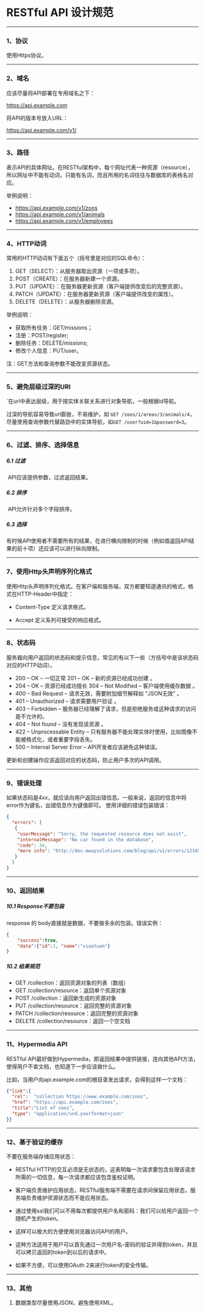 # RESTful API 设计规范

---

### 1、协议

使用Https协议。



---

### 2、域名

应该尽量将API部署在专用域名之下：

https://api.example.com

将API的版本号放入URL：

https://api.example.com/v1/

---

### 3、路径

表示API的具体网址。在RESTful架构中，每个网址代表一种资源（resource），所以网址中不能有动词，只能有名词，而且所用的名词往往与数据库的表格名对应。

举例说明：

- <https://api.example.com/v1/zoos>
- <https://api.example.com/v1/animals>
- https://api.example.com/v1/employees



---

### 4、HTTP动词

常用的HTTP动词有下面五个（括号里是对应的SQL命令）：

1. GET（SELECT）：从服务器取出资源（一项或多项）。 
2. POST（CREATE）：在服务器新建一个资源。  
3. PUT（UPDATE）：在服务器更新资源（客户端提供改变后的完整资源）。
4.  PATCH（UPDATE）：在服务器更新资源（客户端提供改变的属性）。  
5. DELETE（DELETE）：从服务器删除资源。

举例说明：

- 获取所有任务：GET/missions；
- 注册：POST/register;
- 删除任务：DELETE/missions;
- 修改个人信息：PUT/user。

注：GET方法和查询参数不能改变资源状态。



------

### 5、避免层级过深的URI

`在url中表达层级，用于按实体关联关系进行对象导航，一般根据id导航。

过深的导航容易导致url膨胀，不易维护，如 `GET /zoos/1/areas/3/animals/4`，尽量使用查询参数代替路劲中的实体导航，如`GET /user?uid=1&password=3`。



---

### 6、过滤、排序、选择信息

##### 6.1 过滤

​	API应该提供参数，过滤返回结果。

##### 6.2 排序

​	API允许针对多个字段排序。

##### 6.3 选择

​	有时候API使用者不需要所有的结果，在进行横向限制的时候（例如值返回API结果的前十项）还应该可以进行纵向限制。



---

### 7、使用Http头声明序列化格式

使用Http头声明序列化格式。在客户端和服务端，双方都要知道通讯的格式，格式在HTTP-Header中指定：

- Content-Type 定义请求格式。  

- Accept 定义系列可接受的响应格式。

---

### 8、状态码

服务器向用户返回的状态码和提示信息，常见的有以下一些（方括号中是该状态码对应的HTTP动词）。

- 200 – OK – 一切正常  201 – OK – 新的资源已经成功创建 。
- 204 – OK – 资源已经成功擅长  304 – Not Modified – 客户端使用缓存数据 。 
- 400 – Bad Request – 请求无效，需要附加细节解释如 "JSON无效"  。
- 401 – Unauthorized – 请求需要用户验证  。
- 403 – Forbidden – 服务器已经理解了请求，但是拒绝服务或这种请求的访问是不允许的。  
- 404 – Not found – 没有发现该资源 。 
- 422 – Unprocessable Entity – 只有服务器不能处理实体时使用，比如图像不能被格式化，或者重要字段丢失。  
- 500 – Internal Server Error – API开发者应该避免这种错误。

更新和创建操作应该返回对应的状态码，防止用户多次的API调用。



---

### 9、错误处理

如果状态码是4xx，就应该向用户返回出错信息。一般来说，返回的信息中将error作为键名，出错信息作为键值即可。 使用详细的错误包装错误：

```json
{
  "errors": [
   {
    "userMessage": "Sorry, the requested resource does not exist",
    "internalMessage": "No car found in the database",
    "code": 34,
    "more info": "http://dev.mwaysolutions.com/blog/api/v1/errors/12345"
   }
  ]
}
```



---

### 10、返回结果

##### 10.1 Response不要包装

response 的 body直接就是数据，不要做多余的包装。错误实例：

```json
{     
	"success":true,     
	"data":{"id":1, "name":"xiaotuan"} 
}
```

##### 10.2 结果规范

- GET /collection：返回资源对象的列表（数组）  
- GET /collection/resource：返回单个资源对象  
- POST /collection：返回新生成的资源对象  
- PUT /collection/resource：返回完整的资源对象  
- PATCH /collection/resource：返回完整的资源对象  
- DELETE /collection/resource：返回一个空文档



---

### 11、Hypermedia API

RESTful API最好做到Hypermedia，即返回结果中提供链接，连向其他API方法，使得用户不查文档，也知道下一步应该做什么。  

比如，当用户向api.example.com的根目录发出请求，会得到这样一个文档：

```json
{"link":{
  "rel":  "collection https://www.example.com/zoos",
  "href": "https://api.example.com/zoos",
  "title":"List of zoos",
  "type": "application/vnd.yourformat+json"
}}
```



---

### 12、基于验证的缓存  

不要在服务端存储应用状态：

- RESTful HTTP的交互必须是无状态的，这表明每一次请求要包含处理该请求所需的一切信息，每一次请求都应该包含鉴权证明。  

- 客户端负责维护应用状态，RESTful服务端不需要在请求间保留应用状态，服务端负责维护资源状态而不是应用状态。  

- 通过使用ssl我们可以不用每次都提供用户名和密码：我们可以给用户返回一个随机产生的token。 
-  这样可以极大的方便使用浏览器访问API的用户。  
- 这种方法适用于用户可以首先通过一次用户名-密码的验证并得到token，并且可以拷贝返回的token到以后的请求中。  
- 如果不方便，可以使用OAuth 2来进行token的安全传输。



---

### 13、其他

1. 数据类型尽量使用JSON，避免使用XML。





